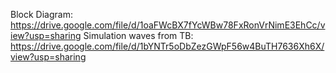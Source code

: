 Block Diagram: https://drive.google.com/file/d/1oaFWcBX7fYcWBw78FxRonVrNimE3EhCc/view?usp=sharing
Simulation waves from TB: https://drive.google.com/file/d/1bYNTr5oDbZezGWpF56w4BuTH7636Xh6X/view?usp=sharing
